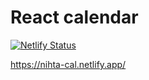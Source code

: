 # React calendar

[![Netlify Status](https://api.netlify.com/api/v1/badges/aa08cd58-4d65-445a-9338-25d24ba14aee/deploy-status)](https://app.netlify.com/sites/nihta-cal/deploys)

https://nihta-cal.netlify.app/
